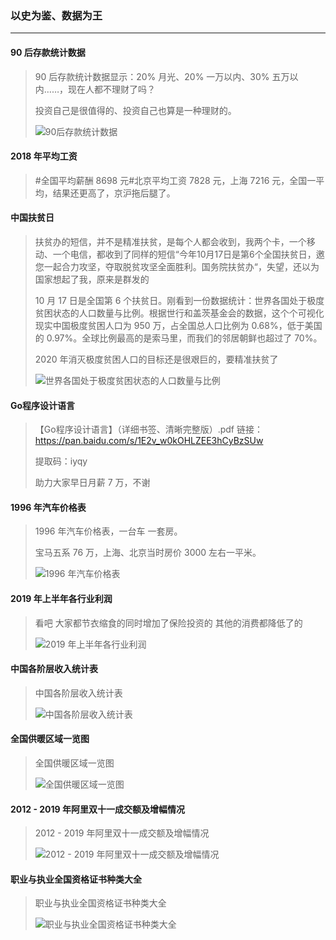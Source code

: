 ### 以史为鉴、数据为王

---

#### 90 后存款统计数据
> 90 后存款统计数据显示：20% 月光、20% 一万以内、30% 五万以内……，现在人都不理财了吗？
>
> 投资自己是很值得的、投资自己也算是一种理财的。
>
> ![90后存款统计数据](/配图/001_6/001_6-001.jpg)

#### 2018 年平均工资
> #全国平均薪酬 8698 元#北京平均工资 7828 元，上海 7216 元，全国一平均，结果还更高了，京沪拖后腿了。


#### 中国扶贫日
> 扶贫办的短信，并不是精准扶贫，是每个人都会收到，我两个卡，一个移动、一个电信，都收到了同样的短信“今年10月17日是第6个全国扶贫日，邀您一起合力攻坚，夺取脱贫攻坚全面胜利。国务院扶贫办“，失望，还以为国家想起了我，原来是群发的
>
> 10 月 17 日是全国第 6 个扶贫日。刚看到一份数据统计：世界各国处于极度贫困状态的人口数量与比例。根据世行和盖茨基金会的数据，这个个可视化现实中国极度贫困人口为 950 万，占全国总人口比例为 0.68%，低于美国的 0.97%。全球比例最高的是索马里，而我们的邻居朝鲜也超过了 70%。
>
> 2020 年消灭极度贫困人口的目标还是很艰巨的，要精准扶贫了
>
> ![世界各国处于极度贫困状态的人口数量与比例](/配图/001_6/001_6-002.jpg)


#### Go程序设计语言
> 【Go程序设计语言】（详细书签、清晰完整版）.pdf 链接：https://pan.baidu.com/s/1E2v_w0kOHLZEE3hCyBzSUw
>
> 提取码：iyqy
>
> 助力大家早日月薪 7 万，不谢

#### 1996 年汽车价格表
>  1996 年汽车价格表，一台车 一套房。
>
> 宝马五系 76 万，上海、北京当时房价 3000 左右一平米。
>
> ![1996 年汽车价格表](/配图/001_3/001_3-009.jpg)


#### 2019 年上半年各行业利润
> 看吧 大家都节衣缩食的同时增加了保险投资的 其他的消费都降低了的
>
> ![2019 年上半年各行业利润](/配图/001_6/001_6-003.jpg)

#### 中国各阶层收入统计表
> 中国各阶层收入统计表
>
> ![中国各阶层收入统计表](/配图/001_6/001_6-004.jpg)


#### 全国供暖区域一览图
> 全国供暖区域一览图
>
> ![全国供暖区域一览图](/配图/001_6/001_6-005.jpg)


#### 2012 - 2019 年阿里双十一成交额及增幅情况
> 2012 - 2019 年阿里双十一成交额及增幅情况
>
> ![2012 - 2019 年阿里双十一成交额及增幅情况](/配图/001_6/001_6-006.jpg)

#### 职业与执业全国资格证书种类大全
> 职业与执业全国资格证书种类大全
>
> ![职业与执业全国资格证书种类大全](/配图/001_6/001_6-007.jpg)

